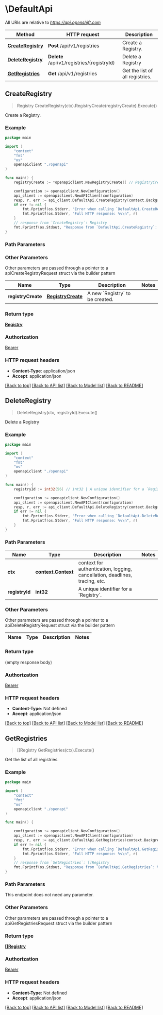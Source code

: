 # \DefaultApi

All URIs are relative to *https://api.openshift.com*

Method | HTTP request | Description
------------- | ------------- | -------------
[**CreateRegistry**](DefaultApi.md#CreateRegistry) | **Post** /api/v1/registries | Create a Registry.
[**DeleteRegistry**](DefaultApi.md#DeleteRegistry) | **Delete** /api/v1/registries/{registryId} | Delete a Registry
[**GetRegistries**](DefaultApi.md#GetRegistries) | **Get** /api/v1/registries | Get the list of all registries.



## CreateRegistry

> Registry CreateRegistry(ctx).RegistryCreate(registryCreate).Execute()

Create a Registry.

### Example

```go
package main

import (
    "context"
    "fmt"
    "os"
    openapiclient "./openapi"
)

func main() {
    registryCreate := *openapiclient.NewRegistryCreate() // RegistryCreate | A new `Registry` to be created.

    configuration := openapiclient.NewConfiguration()
    api_client := openapiclient.NewAPIClient(configuration)
    resp, r, err := api_client.DefaultApi.CreateRegistry(context.Background()).RegistryCreate(registryCreate).Execute()
    if err != nil {
        fmt.Fprintf(os.Stderr, "Error when calling `DefaultApi.CreateRegistry``: %v\n", err)
        fmt.Fprintf(os.Stderr, "Full HTTP response: %v\n", r)
    }
    // response from `CreateRegistry`: Registry
    fmt.Fprintf(os.Stdout, "Response from `DefaultApi.CreateRegistry`: %v\n", resp)
}
```

### Path Parameters



### Other Parameters

Other parameters are passed through a pointer to a apiCreateRegistryRequest struct via the builder pattern


Name | Type | Description  | Notes
------------- | ------------- | ------------- | -------------
 **registryCreate** | [**RegistryCreate**](RegistryCreate.md) | A new &#x60;Registry&#x60; to be created. | 

### Return type

[**Registry**](Registry.md)

### Authorization

[Bearer](../README.md#Bearer)

### HTTP request headers

- **Content-Type**: application/json
- **Accept**: application/json

[[Back to top]](#) [[Back to API list]](../README.md#documentation-for-api-endpoints)
[[Back to Model list]](../README.md#documentation-for-models)
[[Back to README]](../README.md)


## DeleteRegistry

> DeleteRegistry(ctx, registryId).Execute()

Delete a Registry



### Example

```go
package main

import (
    "context"
    "fmt"
    "os"
    openapiclient "./openapi"
)

func main() {
    registryId := int32(56) // int32 | A unique identifier for a `Registry`.

    configuration := openapiclient.NewConfiguration()
    api_client := openapiclient.NewAPIClient(configuration)
    resp, r, err := api_client.DefaultApi.DeleteRegistry(context.Background(), registryId).Execute()
    if err != nil {
        fmt.Fprintf(os.Stderr, "Error when calling `DefaultApi.DeleteRegistry``: %v\n", err)
        fmt.Fprintf(os.Stderr, "Full HTTP response: %v\n", r)
    }
}
```

### Path Parameters


Name | Type | Description  | Notes
------------- | ------------- | ------------- | -------------
**ctx** | **context.Context** | context for authentication, logging, cancellation, deadlines, tracing, etc.
**registryId** | **int32** | A unique identifier for a &#x60;Registry&#x60;. | 

### Other Parameters

Other parameters are passed through a pointer to a apiDeleteRegistryRequest struct via the builder pattern


Name | Type | Description  | Notes
------------- | ------------- | ------------- | -------------


### Return type

 (empty response body)

### Authorization

[Bearer](../README.md#Bearer)

### HTTP request headers

- **Content-Type**: Not defined
- **Accept**: application/json

[[Back to top]](#) [[Back to API list]](../README.md#documentation-for-api-endpoints)
[[Back to Model list]](../README.md#documentation-for-models)
[[Back to README]](../README.md)


## GetRegistries

> []Registry GetRegistries(ctx).Execute()

Get the list of all registries.

### Example

```go
package main

import (
    "context"
    "fmt"
    "os"
    openapiclient "./openapi"
)

func main() {

    configuration := openapiclient.NewConfiguration()
    api_client := openapiclient.NewAPIClient(configuration)
    resp, r, err := api_client.DefaultApi.GetRegistries(context.Background()).Execute()
    if err != nil {
        fmt.Fprintf(os.Stderr, "Error when calling `DefaultApi.GetRegistries``: %v\n", err)
        fmt.Fprintf(os.Stderr, "Full HTTP response: %v\n", r)
    }
    // response from `GetRegistries`: []Registry
    fmt.Fprintf(os.Stdout, "Response from `DefaultApi.GetRegistries`: %v\n", resp)
}
```

### Path Parameters

This endpoint does not need any parameter.

### Other Parameters

Other parameters are passed through a pointer to a apiGetRegistriesRequest struct via the builder pattern


### Return type

[**[]Registry**](Registry.md)

### Authorization

[Bearer](../README.md#Bearer)

### HTTP request headers

- **Content-Type**: Not defined
- **Accept**: application/json

[[Back to top]](#) [[Back to API list]](../README.md#documentation-for-api-endpoints)
[[Back to Model list]](../README.md#documentation-for-models)
[[Back to README]](../README.md)

